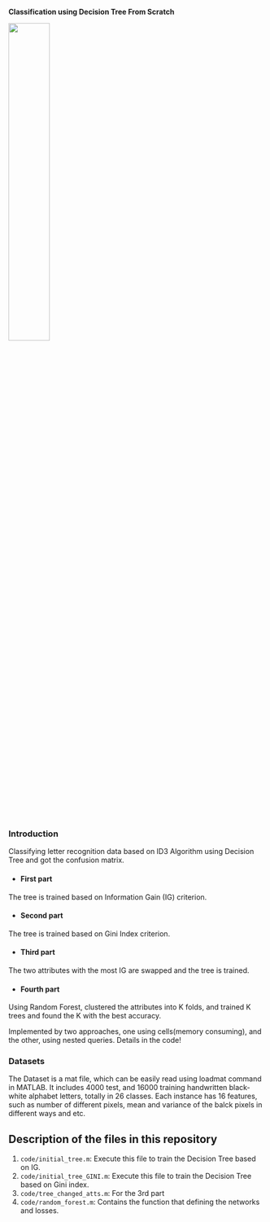 **Classification using Decision Tree From Scratch**


<img src='https://miro.medium.com/max/1400/0*YEwFetXQGPB8aDFV' width="40%" />





### Introduction
Classifying letter recognition data based on ID3 Algorithm using Decision Tree and got the confusion matrix.

- #### First part
The tree is trained based on Information Gain (IG) criterion.

- #### Second part
The tree is trained based on Gini Index criterion.

- #### Third part
The two attributes with the most IG are swapped and the tree is trained.

- #### Fourth part

Using Random Forest, clustered the attributes into K folds, and trained K trees and found the K with the best accuracy.



Implemented by two approaches, one using cells(memory consuming), and the other, using nested queries.
Details in the code!


###  Datasets

The Dataset is a mat file, which can be easily read using loadmat command in MATLAB.
It includes 4000 test, and 16000 training handwritten black-white alphabet letters, totally in 26 classes.
Each instance has 16 features, such as number of different pixels, mean and variance of the balck pixels in different ways and etc.

## Description of the files in this repository

1) ``code/initial_tree.m``: Execute this file to train the Decision Tree based on IG.
2) ``code/initial_tree_GINI.m``: Execute this file to train the Decision Tree based on Gini index. 
3) ``code/tree_changed_atts.m``: For the 3rd part
4) ``code/random_forest.m``: Contains the function that defining the networks and losses.


